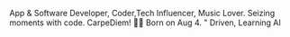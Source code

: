App & Software Developer, Coder,Tech Influencer, Music Lover. Seizing moments with code. CarpeDiem! 🚀🎵 Born on Aug 4. " Driven, Learning AI

<!---
suryanshsk/suryanshsk is a ✨ special ✨ repository because its `README.md` (this file) appears on your GitHub profile.
You can click the Preview link to take a look at your changes.
--->
